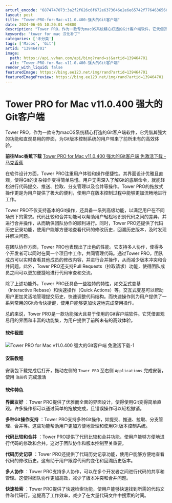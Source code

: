 ```yaml
---
arturl_encode: "6874747073:3a2f2f626c6f672e6373646e2e6e65742f776463656676312f:61727469636c652f64657461696c732f313339343634373031"
layout: post
title: "Tower-PRO-for-Mac-v11.0.400-强大的Git客户端"
date: 2024-06-05 10:20:01 +0800
description: "Tower PRO，作为一款专为macOS系统精心打造的Git客户端软件，它凭借其强大的功能和直观易"
keywords: "tower for mac 汉化补丁"
categories: ['未分类']
tags: ['Macos', 'Git']
artid: "139464701"
image:
  path: https://api.vvhan.com/api/bing?rand=sj&artid=139464701
  alt: "Tower-PRO-for-Mac-v11.0.400-强大的Git客户端"
render_with_liquid: false
featuredImage: https://bing.ee123.net/img/rand?artid=139464701
featuredImagePreview: https://bing.ee123.net/img/rand?artid=139464701
---
```


# Tower PRO for Mac v11.0.400 强大的Git客户端

Tower PRO，作为一款专为macOS系统精心打造的Git客户端软件，它凭借其强大的功能和直观易用的界面，为Git版本控制系统的用户带来了前所未有的高效体验。

**前往Mac香蕉下载**
[Tower PRO for Mac v11.0.400 强大的Git客户端 免激活下载 - 马克香蕉](https://www.macxj.com/4327.html "Tower PRO for Mac v11.0.400 强大的Git客户端 免激活下载 - 马克香蕉")

在软件设计方面，Tower PRO注重用户体验和操作便捷性。其界面设计优雅且直观，使得Git的复杂操作变得简单易懂。用户无需深入了解Git的底层命令，就能轻松进行代码提交、推送、拉取、分支管理以及合并等操作。Tower PRO的拖放式操作更是为用户提供了极大的便利，使用户在版本控制过程中能够更加流畅地进行工作。

Tower PRO不仅支持基本的Git操作，还具备一系列高级功能，以满足用户在不同场景下的需求。代码比较和合并功能可以帮助用户轻松地识别代码之间的差异，并进行合并操作，从而确保团队协作的顺利进行。同时，Tower PRO还提供了代码历史记录功能，使用户能够方便地查看代码的修改历史，回溯历史版本，及时发现并解决问题。

在团队协作方面，Tower PRO也表现出了出色的性能。它支持多人协作，使得多个开发者可以同时在同一个项目中工作，共同管理代码。通过Tower PRO，团队成员可以实时查看其他成员的修改内容，并进行合并操作，从而减少版本冲突和合并问题。此外，Tower PRO还支持Pull Requests（拉取请求）功能，使得团队成员之间可以更加便捷地进行代码审查和交流。

除了上述功能外，Tower PRO还具备一些独特的特性，如交互式变基（Interactive Rebase）和快速操作（Quick Actions）等。交互式变基可以帮助用户更加灵活地管理提交历史，快速调整代码结构。而快速操作则为用户提供了一系列常用的Git命令快捷键，使用户能够更加快速地完成常用操作。

总的来说，Tower PRO是一款功能强大且易于使用的Git客户端软件。它凭借直观易用的界面和丰富的功能集，为用户提供了前所未有的高效体验。

#### 软件截图

![Tower PRO for Mac v11.0.400 强大的Git客户端 免激活下载-1](https://i-blog.csdnimg.cn/blog_migrate/527ca024d83e57ba665262a393c659ac.png)

#### 安装教程

安装包下载完成后打开，拖动左侧的
`Tower PRO`
至右侧
`Applications`
完成安装，使用
`注册机`
完成激活

#### 软件特色

**界面友好**
：Tower PRO提供了优雅而全面的界面设计，使得使用Git变得简单直观。许多操作都可以通过简单的拖放完成，且错误操作可以轻松撤销。

**多种Git操作支持**
：Tower PRO支持多种Git操作，如提交、推送、拉取、分支管理、合并等。这些功能帮助用户更加方便地管理和使用Git版本控制系统。

**代码比较和合并**
：Tower PRO提供了代码比较和合并功能，使用户能够方便地进行代码的修改和合并。这对于团队协作和版本控制至关重要。

**代码历史记录**
：Tower PRO还提供了代码历史记录功能，使用户能够方便地查看代码的修改历史。这有助于用户跟踪代码的变化和回溯历史版本。

**多人协作**
：Tower PRO支持多人协作，可以在多个开发者之间进行代码的共享和管理。这使得团队协作更加高效，减少了版本冲突和合并问题。

**快速检索**
：Tower PRO提供了快速检索功能，使用户能够快速找到所需的代码文件和代码行。这提高了工作效率，减少了在大量代码文件中搜索的时间。